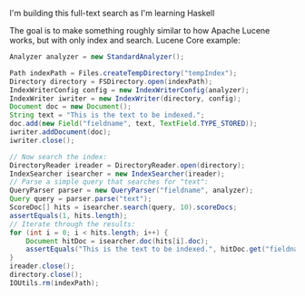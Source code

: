 I'm building this full-text search as I'm learning Haskell

The goal is to make something roughly similar to how Apache Lucene works, but with only index and search.
Lucene Core example:
```java
Analyzer analyzer = new StandardAnalyzer();

Path indexPath = Files.createTempDirectory("tempIndex");
Directory directory = FSDirectory.open(indexPath);
IndexWriterConfig config = new IndexWriterConfig(analyzer);
IndexWriter iwriter = new IndexWriter(directory, config);
Document doc = new Document();
String text = "This is the text to be indexed.";
doc.add(new Field("fieldname", text, TextField.TYPE_STORED));
iwriter.addDocument(doc);
iwriter.close();

// Now search the index:
DirectoryReader ireader = DirectoryReader.open(directory);
IndexSearcher isearcher = new IndexSearcher(ireader);
// Parse a simple query that searches for "text":
QueryParser parser = new QueryParser("fieldname", analyzer);
Query query = parser.parse("text");
ScoreDoc[] hits = isearcher.search(query, 10).scoreDocs;
assertEquals(1, hits.length);
// Iterate through the results:
for (int i = 0; i < hits.length; i++) {
    Document hitDoc = isearcher.doc(hits[i].doc);
    assertEquals("This is the text to be indexed.", hitDoc.get("fieldname"));
}
ireader.close();
directory.close();
IOUtils.rm(indexPath);
```

